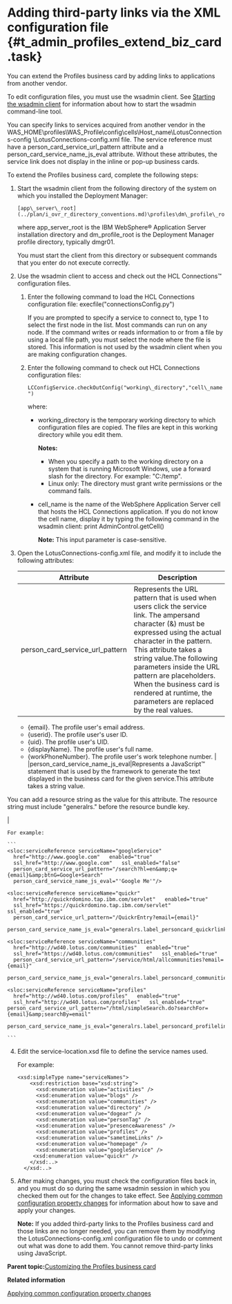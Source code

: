 # Adding third-party links via the XML configuration file {#t_admin_profiles_extend_biz_card .task}

You can extend the Profiles business card by adding links to applications from another vendor.

To edit configuration files, you must use the wsadmin client. See [Starting the wsadmin client](../admin/t_admin_wsadmin_starting.md) for information about how to start the wsadmin command-line tool.

You can specify links to services acquired from another vendor in the WAS\_HOME\\profiles\\WAS\_Profile\\config\\cells\\Host\_name\\LotusConnections-config \\LotusConnections-config.xml file. The service reference must have a person\_card\_service\_url\_pattern attribute and a person\_card\_service\_name\_js\_eval attribute. Without these attributes, the service link does not display in the inline or pop-up business cards.

To extend the Profiles business card, complete the following steps:

1.  Start the wsadmin client from the following directory of the system on which you installed the Deployment Manager:

    ```
    [app\_server\_root](../plan/i_ovr_r_directory_conventions.md)\profiles\dm\_profile\_root\bin
    ```

    where app\_server\_root is the IBM WebSphere® Application Server installation directory and dm\_profile\_root is the Deployment Manager profile directory, typically dmgr01.

    You must start the client from this directory or subsequent commands that you enter do not execute correctly.

2.  Use the wsadmin client to access and check out the HCL Connections™ configuration files.

    1.  Enter the following command to load the HCL Connections configuration file: execfile\("connectionsConfig.py"\)

        If you are prompted to specify a service to connect to, type 1 to select the first node in the list. Most commands can run on any node. If the command writes or reads information to or from a file by using a local file path, you must select the node where the file is stored. This information is not used by the wsadmin client when you are making configuration changes.

    2.  Enter the following command to check out HCL Connections configuration files:

        `LCConfigService.checkOutConfig("working\_directory","cell\_name")`

        where:

        -   working\_directory is the temporary working directory to which configuration files are copied. The files are kept in this working directory while you edit them.

            **Notes:**

            -   When you specify a path to the working directory on a system that is running Microsoft Windows, use a forward slash for the directory. For example: "C:/temp".
            -   Linux only: The directory must grant write permissions or the command fails.
        -   cell\_name is the name of the WebSphere Application Server cell that hosts the HCL Connections application. If you do not know the cell name, display it by typing the following command in the wsadmin client: print AdminControl.getCell\(\)

            **Note:** This input parameter is case-sensitive.

3.  Open the LotusConnections-config.xml file, and modify it to include the following attributes:

    |Attribute|Description|
    |---------|-----------|
    |person\_card\_service\_url\_pattern|Represents the URL pattern that is used when users click the service link. The ampersand character \(&\) must be expressed using the actual character in the pattern. This attribute takes a string value.The following parameters inside the URL pattern are placeholders. When the business card is rendered at runtime, the parameters are replaced by the real values.

    -   \{email\}. The profile user's email address.
    -   \{userid\}. The profile user's user ID.
    -   \{uid\}. The profile user's UID.
    -   \{displayName\}. The profile user's full name.
    -   \{workPhoneNumber\}. The profile user's work telephone number.
|
    |person\_card\_service\_name\_js\_eval|Represents a JavaScript™ statement that is used by the framework to generate the text displayed in the business card for the given service.This attribute takes a string value.

You can add a resource string as the value for this attribute. The resource string must include "generalrs." before the resource bundle key. 

|

    For example:

    ```
    <sloc:serviceReference serviceName="googleService"
      href="http://www.google.com"   enabled="true"
      ssl_href="http://www.google.com"   ssl_enabled="false"
      person_card_service_url_pattern="/search?hl=en&amp;q={email}&amp;btnG=Google+Search"
      person_card_service_name_js_eval="'Google Me'"/>
    
    <sloc:serviceReference serviceName="quickr"
      href="http://quickrdomino.tap.ibm.com/servlet"   enabled="true"
      ssl_href="https://quickrdomino.tap.ibm.com/servlet"   ssl_enabled="true"
      person_card_service_url_pattern="/QuickrEntry?email={email}"
      person_card_service_name_js_eval="generalrs.label_personcard_quickrlink"/>
    
    <sloc:serviceReference serviceName="communities"
      href="http://wd40.lotus.com/communities"   enabled="true"
      ssl_href="https://wd40.lotus.com/communities"   ssl_enabled="true"
      person_card_service_url_pattern="/service/html/allcommunities?email={email}"
      person_card_service_name_js_eval="generalrs.label_personcard_communitieslink"/>
    
    <sloc:serviceReference serviceName="profiles"
      href="http://wd40.lotus.com/profiles"   enabled="true"
      ssl_href="http://wd40.lotus.com/profiles"   ssl_enabled="true"
    person_card_service_url_pattern="/html/simpleSearch.do?searchFor={email}&amp;searchBy=email"
      person_card_service_name_js_eval="generalrs.label_personcard_profilelink"/>
    
    ```

4.  Edit the service-location.xsd file to define the service names used.

    For example:

    ```
    <xsd:simpleType name="serviceNames">
        <xsd:restriction base="xsd:string">
          <xsd:enumeration value="activities" />
          <xsd:enumeration value="blogs" />
          <xsd:enumeration value="communities" />
          <xsd:enumeration value="directory" />
          <xsd:enumeration value="dogear" />
          <xsd:enumeration value="personTag" />
          <xsd:enumeration value="presenceAwareness" />
          <xsd:enumeration value="profiles" />
          <xsd:enumeration value="sametimeLinks" />
          <xsd:enumeration value="homepage" />
          <xsd:enumeration value="googleService" />
         <xsd:enumeration value="quickr" />
        </xsd:..>
      </xsd:..>
    
    ```

5.  After making changes, you must check the configuration files back in, and you must do so during the same wsadmin session in which you checked them out for the changes to take effect. See [Applying common configuration property changes](../admin/t_admin_common_save_changes.md) for information about how to save and apply your changes.

    **Note:** If you added third-party links to the Profiles business card and those links are no longer needed, you can remove them by modifying the LotusConnections-config.xml configuration file to undo or comment out what was done to add them. You cannot remove third-party links using JavaScript.


**Parent topic:**[Customizing the Profiles business card](../customize/c_admin_profiles_customize_biz_card_links.md)

**Related information**  


[Applying common configuration property changes](../admin/t_admin_common_save_changes.md)


